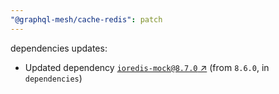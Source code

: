 ```yaml
---
"@graphql-mesh/cache-redis": patch
---
```

dependencies updates:
  - Updated dependency [`ioredis-mock@8.7.0` ↗︎](https://www.npmjs.com/package/ioredis-mock/v/8.7.0) (from `8.6.0`, in `dependencies`)
